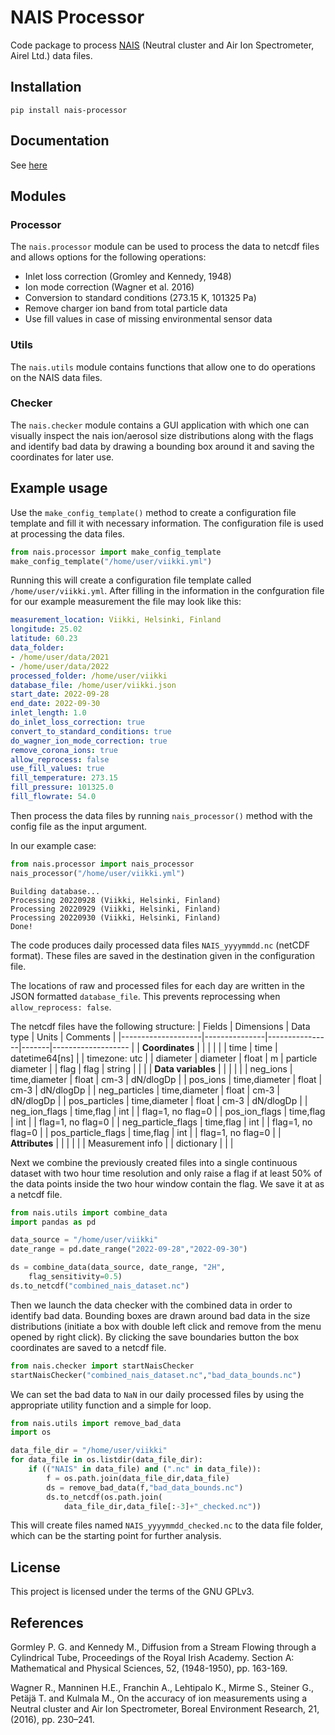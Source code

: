 # NAIS Processor
Code package to process [NAIS](https://www.airel.ee/products/nais/) (Neutral cluster and Air Ion Spectrometer, Airel Ltd.) data files.

## Installation
```shell
pip install nais-processor
```

## Documentation
See [here](https://jlpl.github.io/nais-processor/)


## Modules

### Processor
The `nais.processor` module can be used to process the data to netcdf files and allows options for the following operations:

* Inlet loss correction (Gromley and Kennedy, 1948)
* Ion mode correction (Wagner et al. 2016)
* Conversion to standard conditions (273.15 K, 101325 Pa)
* Remove charger ion band from total particle data
* Use fill values in case of missing environmental sensor data

### Utils
The `nais.utils` module contains functions that allow one to do operations on the NAIS data files.

### Checker
The `nais.checker` module contains a GUI application with which one can visually inspect the nais ion/aerosol size distributions along with the flags and identify bad data by drawing a bounding box around it and saving the coordinates for later use.

## Example usage
Use the `make_config_template()` method to create a configuration file template and fill it with necessary information. The configuration file is used at processing the data files.
```python
from nais.processor import make_config_template
make_config_template("/home/user/viikki.yml")
```
Running this will create a configuration file template called `/home/user/viikki.yml`. After filling in the information in the confguration file for our example measurement the file may look like this:
```yaml
measurement_location: Viikki, Helsinki, Finland
longitude: 25.02
latitude: 60.23
data_folder:
- /home/user/data/2021
- /home/user/data/2022
processed_folder: /home/user/viikki
database_file: /home/user/viikki.json
start_date: 2022-09-28
end_date: 2022-09-30
inlet_length: 1.0
do_inlet_loss_correction: true
convert_to_standard_conditions: true
do_wagner_ion_mode_correction: true
remove_corona_ions: true
allow_reprocess: false
use_fill_values: true
fill_temperature: 273.15
fill_pressure: 101325.0
fill_flowrate: 54.0
```
Then process the data files by running `nais_processor()` method with the config file as the input argument.

In our example case:
```python
from nais.processor import nais_processor
nais_processor("/home/user/viikki.yml")
```
```
Building database...
Processing 20220928 (Viikki, Helsinki, Finland)
Processing 20220929 (Viikki, Helsinki, Finland)
Processing 20220930 (Viikki, Helsinki, Finland)
Done!
```
The code produces daily processed data files `NAIS_yyyymmdd.nc` (netCDF format). These files are saved in the destination given in the configuration file.

The locations of raw and processed files for each day are written in the JSON formatted `database_file`. This prevents reprocessing when `allow_reprocess: false`.

The netcdf files have the following structure:
| Fields             | Dimensions    | Data type      | Units | Comments           |
|--------------------|---------------|----------------|-------|------------------- |
| **Coordinates**    |               |                |       |                    |
| time               | time          | datetime64[ns] |       | timezone: utc      |
| diameter           | diameter      | float          | m     | particle diameter  |
| flag               | flag          | string         |       |                    |
| **Data variables** |               |                |       |                    |
| neg_ions           | time,diameter | float          | cm-3  | dN/dlogDp          |
| pos_ions           | time,diameter | float          | cm-3  | dN/dlogDp          |
| neg_particles      | time,diameter | float          | cm-3  | dN/dlogDp          |
| pos_particles      | time,diameter | float          | cm-3  | dN/dlogDp          |
| neg_ion_flags      | time,flag     | int            |       | flag=1, no flag=0  |
| pos_ion_flags      | time,flag     | int            |       | flag=1, no flag=0  |
| neg_particle_flags | time,flag     | int            |       | flag=1, no flag=0  |
| pos_particle_flags | time,flag     | int            |       | flag=1, no flag=0  |
| **Attributes**     |               |                |       |                    |
| Measurement info   |               | dictionary     |       |                    |

Next we combine the previously created files into a single continuous dataset with two hour time resolution and only raise a flag if at least 50% of the data points inside the two hour window contain the flag. We save it at as a netcdf file.
```python
from nais.utils import combine_data
import pandas as pd

data_source = "/home/user/viikki"
date_range = pd.date_range("2022-09-28","2022-09-30")

ds = combine_data(data_source, date_range, "2H",
    flag_sensitivity=0.5)
ds.to_netcdf("combined_nais_dataset.nc")
```
Then we launch the data checker with the combined data in order to identify bad data. Bounding boxes are drawn around bad data in the size distributions (initiate a box with double left click and remove from the menu opened by right click). By clicking the save boundaries button the box coordinates are saved to a netcdf file.
```python
from nais.checker import startNaisChecker
startNaisChecker("combined_nais_dataset.nc","bad_data_bounds.nc")
```
We can set the bad data to `NaN` in our daily processed files by using the appropriate utility function and a simple for loop.
```python
from nais.utils import remove_bad_data
import os

data_file_dir = "/home/user/viikki"
for data_file in os.listdir(data_file_dir):
    if (("NAIS" in data_file) and (".nc" in data_file)):
        f = os.path.join(data_file_dir,data_file)
        ds = remove_bad_data(f,"bad_data_bounds.nc")
        ds.to_netcdf(os.path.join(
            data_file_dir,data_file[:-3]+"_checked.nc"))
```
This will create files named `NAIS_yyyymmdd_checked.nc` to the data file folder, which can be the starting point for further analysis.

## License
This project is licensed under the terms of the GNU GPLv3.

## References
Gormley P. G. and Kennedy M., Diffusion from a Stream Flowing through a Cylindrical Tube, Proceedings of the Royal Irish Academy. Section A: Mathematical and Physical Sciences, 52, (1948-1950), pp. 163-169.

Wagner R., Manninen H.E., Franchin A., Lehtipalo K., Mirme S., Steiner G., Petäjä T. and Kulmala M., On the accuracy of ion measurements using a Neutral cluster and Air Ion Spectrometer, Boreal Environment Research, 21, (2016), pp. 230–241.

